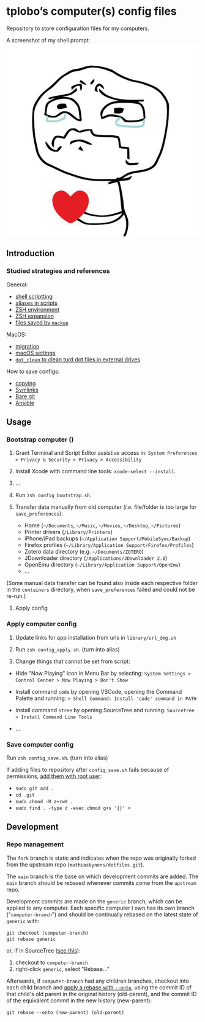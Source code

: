 # tplobo’s computer(s) config files

Repository to store configuration files for my computers.

A screenshot of my shell prompt:
![Screenshot of my shell prompt](images/sorry.jpg)

## Introduction

### Studied strategies and references

General:

- [shell scriptting](https://gist.github.com/mrichman/f5c0c6f0c0873392c719265dfd209e12)
- [aliases in scripts](https://unix.stackexchange.com/questions/1496/why-doesnt-my-bash-script-recognize-aliases)
- [ZSH environment](https://apple.stackexchange.com/questions/388622/zsh-zprofile-zshrc-zlogin-what-goes-where)
- [ZSH expansion](https://thevaluable.dev/zsh-expansion-guide-example/)
- [files saved by `mackup`](https://github.com/lra/mackup)

MacOS:

- [migration](https://www.intego.com/mac-security-blog/setting-up-a-new-mac-should-you-migrate-or-do-a-clean-installation/)
- [macOS settings](https://github.com/tiiiecherle/osx_install_config)
- [`dot_clean` to clean turd dot files in external drives](https://apple.stackexchange.com/a/163498)

How to save configs:

- [copying](https://github.com/mathiasbynens/dotfiles)
- [Symlinks](https://www.youtube.com/watch?v=r_MpUP6aKiQ)
- [Bare git](https://www.atlassian.com/git/tutorials/dotfiles)
- [Ansible](https://www.youtube.com/watch?v=hPPIScBt4Gw)

## Usage

### Bootstrap computer ()

1. Grant Terminal and Script Editor assistive access in:
   `System Preferences > Privacy & Security > Privacy > Accessibility`

1. Install Xcode with command line tools: `xcode-select --install`.

1. ...

1. Run `zsh config_bootstrap.sh`.

1. Transfer data manually from old computer (_i.e._ file/folder is too
   large for `save_preferences`):

   - Home (`~/Documents`, `~/Music`, `~/Movies`, `~/Desktop`, `~/Pictures`)
   - Printer drivers (`/Library/Printers`)
   - iPhone/iPad backups (`~/Application Support/MobileSync/Backup`)
   - Firefox profiles (`~/Library/Application Support/Firefox/Profiles`)
   - Zotero data directory (e.g. `~/Documents/ZOTERO`)
   - JDownloader directory (`/Applications/JDownloader 2.0`)
   - OpenEmu directory (`~/Library/Application Support/OpenEmu`)
   - ...

(Some manual data transfer can be found also inside each respective folder in
the `containers` directory, when `save_preferences` failed and could not be
re-run.)

1. Apply config

### Apply computer config

1. Update links for app installation from urls in `library/url_dmg.sh`

1. Run `zsh config_apply.sh`. (turn into alias)

1. Change things that cannot be set from script:

- Hide "Now Playing" icon in Menu Bar by selecting:
  `System Settings > Control Center > Now Playing > Don't Show`

- Install command `code` by opening VSCode, opening the Command Palette
  and running:
  `> Shell Command: Install 'code' command in PATH`

- Install command `stree` by opening SourceTree and running:
  `Sourcetree > Install Command Line Tools`

- ...

### Save computer config

Run `zsh config_save.sh`. (turn into alias)

If adding files to repository after `config_save.sh` fails because of
permissions, [add them with root user](https://stackoverflow.com/questions/6448242/git-push-error-insufficient-permission-for-adding-an-object-to-repository-datab):

- `sudo git add .`
- `cd .git`
- `sudo chmod -R a+rwX .`
- `sudo find . -type d -exec chmod g+s '{}' +`

## Development

### Repo management

The `fork` branch is static and indicates when the repo was originally forked
from the upstream repo (`mathiasbynens/dotfiles.git`).

The `main` branch is the base on which development commits are added. The
`main` branch should be rebased whenever commits come from the `upstream` repo.

Development commits are made on the `generic` branch, which can be applied to
any computer.
Each specific computer I own has its own branch ("`computer-branch`") and
should be continually rebased on the latest state of `generic` with:

```
git checkout (computer-branch)
git rebase generic
```

or, if in SourceTree ([see this](https://stackoverflow.com/questions/39928132/git-rebase-using-sourcetree)):

1. checkout to `computer-branch`
2. right-click `generic`, select "Rebase..."

Afterwards, if `computer-branch` had any children branches, checkout into each
child branch and [apply a rebase with `--onto`](https://stackoverflow.com/questions/45153926/git-rebase-and-children-branches),
using the commit ID of that child's old parent in the original history
(old-parent), and the commit ID of the equivalent commit in the new history
(new-parent):

```
git rebase --onto (new-parent) (old-parent)
```
